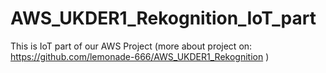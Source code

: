 # AWS_UKDER1_Rekognition_IoT_part
This is IoT part of our AWS Project (more about project on:   https://github.com/lemonade-666/AWS_UKDER1_Rekognition )
